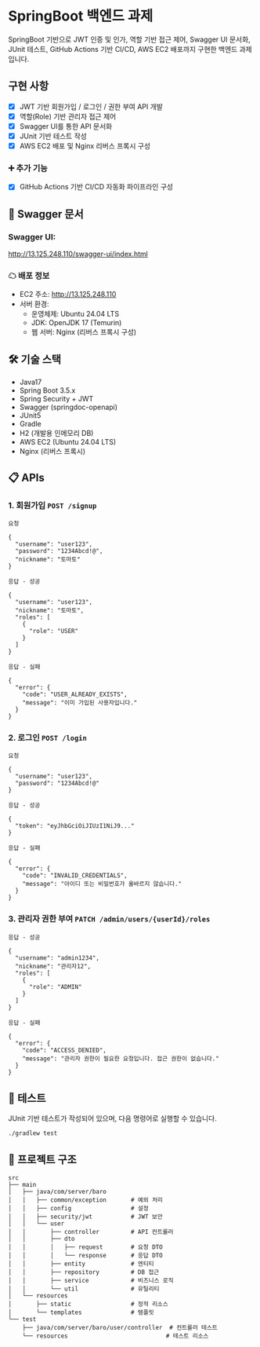 # SpringBoot 백엔드 과제

SpringBoot 기반으로 JWT 인증 및 인가, 역할 기반 접근 제어, Swagger UI 문서화, JUnit 테스트,
GitHub Actions 기반 CI/CD, AWS EC2 배포까지 구현한 백엔드 과제입니다.

## 구현 사항

- [x] JWT 기반 회원가입 / 로그인 / 권한 부여 API 개발
- [x] 역할(Role) 기반 관리자 접근 제어
- [x] Swagger UI를 통한 API 문서화
- [x] JUnit 기반 테스트 작성
- [x] AWS EC2 배포 및 Nginx 리버스 프록시 구성

### ➕ 추가 기능

- [x] GitHub Actions 기반 CI/CD 자동화 파이프라인 구성

## 📘 Swagger 문서

### Swagger UI:

http://13.125.248.110/swagger-ui/index.html

### ☁ 배포 정보

- EC2 주소: http://13.125.248.110
- 서버 환경:
    - 운영체제: Ubuntu 24.04 LTS
    - JDK: OpenJDK 17 (Temurin)
    - 웹 서버: Nginx (리버스 프록시 구성)

## 🛠 기술 스택

- Java17
- Spring Boot 3.5.x
- Spring Security + JWT
- Swagger (springdoc-openapi)
- JUnit5
- Gradle
- H2 (개발용 인메모리 DB)
- AWS EC2 (Ubuntu 24.04 LTS)
- Nginx (리버스 프록시)

## 📋 APIs

### 1. 회원가입 `POST /signup`

`요청`

```
{
  "username": "user123",
  "password": "1234Abcd!@",
  "nickname": "토마토"
}
```

`응답 - 성공`

```
{
  "username": "user123",
  "nickname": "토마토",
  "roles": [
    {
      "role": "USER"
    }
  ]
}
```

`응답 - 실패`

```
{
  "error": {
    "code": "USER_ALREADY_EXISTS",
    "message": "이미 가입된 사용자입니다."
  }
}

```

### 2. 로그인 `POST /login`

`요청`

```
{
  "username": "user123",
  "password": "1234Abcd!@"
}
```

`응답 - 성공`

```
{
  "token": "eyJhbGciOiJIUzI1NiJ9..."
}
```

`응답 - 실패`

```
{
  "error": {
    "code": "INVALID_CREDENTIALS",
    "message": "아이디 또는 비밀번호가 올바르지 않습니다."
  }
}
```

### 3. 관리자 권한 부여 `PATCH /admin/users/{userId}/roles`

`응답 - 성공`

```
{
  "username": "admin1234",
  "nickname": "관리자12",
  "roles": [
    {
      "role": "ADMIN"
    }
  ]
}
```

`응답 - 실패`

```
{
  "error": {
    "code": "ACCESS_DENIED",
    "message": "관리자 권한이 필요한 요청입니다. 접근 권한이 없습니다."
  }
}
```

## 🏁 테스트

JUnit 기반 테스트가 작성되어 있으며, 다음 명령어로 실행할 수 있습니다.

```
./gradlew test
```

## 📁 프로젝트 구조

```
src
├── main
│   ├── java/com/server/baro
│   │   ├── common/exception       # 예외 처리
│   │   ├── config                 # 설정
│   │   ├── security/jwt           # JWT 보안
│   │   └── user
│   │       ├── controller         # API 컨트롤러
│   │       ├── dto
│   │       │   ├── request        # 요청 DTO
│   │       │   └── response       # 응답 DTO
│   │       ├── entity             # 엔티티
│   │       ├── repository         # DB 접근
│   │       ├── service            # 비즈니스 로직
│   │       └── util               # 유틸리티
│   └── resources
│       ├── static                 # 정적 리소스
│       └── templates              # 템플릿
└── test
    ├── java/com/server/baro/user/controller  # 컨트롤러 테스트
    └── resources                            # 테스트 리소스
```
